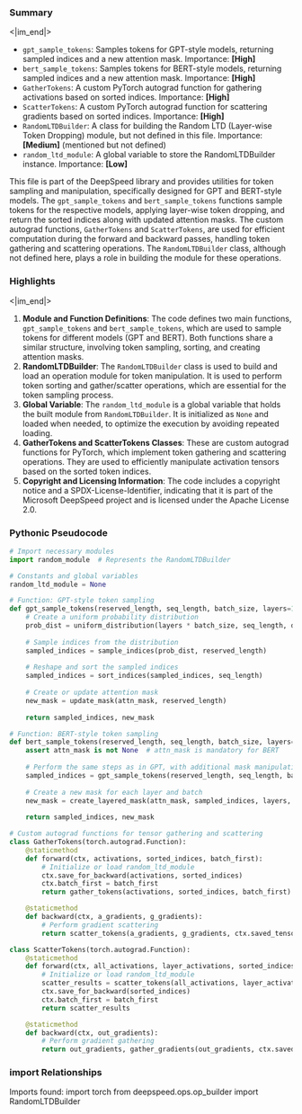 

### Summary

<|im_end|>

* `gpt_sample_tokens`: Samples tokens for GPT-style models, returning sampled indices and a new attention mask. Importance: **[High]**
* `bert_sample_tokens`: Samples tokens for BERT-style models, returning sampled indices and a new attention mask. Importance: **[High]**
* `GatherTokens`: A custom PyTorch autograd function for gathering activations based on sorted indices. Importance: **[High]**
* `ScatterTokens`: A custom PyTorch autograd function for scattering gradients based on sorted indices. Importance: **[High]**
* `RandomLTDBuilder`: A class for building the Random LTD (Layer-wise Token Dropping) module, but not defined in this file. Importance: **[Medium]** (mentioned but not defined)
* `random_ltd_module`: A global variable to store the RandomLTDBuilder instance. Importance: **[Low]**

This file is part of the DeepSpeed library and provides utilities for token sampling and manipulation, specifically designed for GPT and BERT-style models. The `gpt_sample_tokens` and `bert_sample_tokens` functions sample tokens for the respective models, applying layer-wise token dropping, and return the sorted indices along with updated attention masks. The custom autograd functions, `GatherTokens` and `ScatterTokens`, are used for efficient computation during the forward and backward passes, handling token gathering and scattering operations. The `RandomLTDBuilder` class, although not defined here, plays a role in building the module for these operations.

### Highlights

<|im_end|>

1. **Module and Function Definitions**: The code defines two main functions, `gpt_sample_tokens` and `bert_sample_tokens`, which are used to sample tokens for different models (GPT and BERT). Both functions share a similar structure, involving token sampling, sorting, and creating attention masks.
2. **RandomLTDBuilder**: The `RandomLTDBuilder` class is used to build and load an operation module for token manipulation. It is used to perform token sorting and gather/scatter operations, which are essential for the token sampling process.
3. **Global Variable**: The `random_ltd_module` is a global variable that holds the built module from `RandomLTDBuilder`. It is initialized as `None` and loaded when needed, to optimize the execution by avoiding repeated loading.
4. **GatherTokens and ScatterTokens Classes**: These are custom autograd functions for PyTorch, which implement token gathering and scattering operations. They are used to efficiently manipulate activation tensors based on the sorted token indices.
5. **Copyright and Licensing Information**: The code includes a copyright notice and a SPDX-License-Identifier, indicating that it is part of the Microsoft DeepSpeed project and is licensed under the Apache License 2.0.

### Pythonic Pseudocode

```python
# Import necessary modules
import random_module  # Represents the RandomLTDBuilder

# Constants and global variables
random_ltd_module = None

# Function: GPT-style token sampling
def gpt_sample_tokens(reserved_length, seq_length, batch_size, layers=1, device='cpu', attn_mask=None):
    # Create a uniform probability distribution
    prob_dist = uniform_distribution(layers * batch_size, seq_length, device)
    
    # Sample indices from the distribution
    sampled_indices = sample_indices(prob_dist, reserved_length)
    
    # Reshape and sort the sampled indices
    sampled_indices = sort_indices(sampled_indices, seq_length)
    
    # Create or update attention mask
    new_mask = update_mask(attn_mask, reserved_length)
    
    return sampled_indices, new_mask

# Function: BERT-style token sampling
def bert_sample_tokens(reserved_length, seq_length, batch_size, layers=1, device='cpu', attn_mask=None):
    assert attn_mask is not None  # attn_mask is mandatory for BERT
    
    # Perform the same steps as in GPT, with additional mask manipulation
    sampled_indices = gpt_sample_tokens(reserved_length, seq_length, batch_size, layers, device, attn_mask)[0]
    
    # Create a new mask for each layer and batch
    new_mask = create_layered_mask(attn_mask, sampled_indices, layers, batch_size)
    
    return sampled_indices, new_mask

# Custom autograd functions for tensor gathering and scattering
class GatherTokens(torch.autograd.Function):
    @staticmethod
    def forward(ctx, activations, sorted_indices, batch_first):
        # Initialize or load random_ltd_module
        ctx.save_for_backward(activations, sorted_indices)
        ctx.batch_first = batch_first
        return gather_tokens(activations, sorted_indices, batch_first)

    @staticmethod
    def backward(ctx, a_gradients, g_gradients):
        # Perform gradient scattering
        return scatter_tokens(a_gradients, g_gradients, ctx.saved_tensors, ctx.batch_first), None, None

class ScatterTokens(torch.autograd.Function):
    @staticmethod
    def forward(ctx, all_activations, layer_activations, sorted_indices, batch_first):
        # Initialize or load random_ltd_module
        scatter_results = scatter_tokens(all_activations, layer_activations, sorted_indices, batch_first)
        ctx.save_for_backward(sorted_indices)
        ctx.batch_first = batch_first
        return scatter_results

    @staticmethod
    def backward(ctx, out_gradients):
        # Perform gradient gathering
        return out_gradients, gather_gradients(out_gradients, ctx.saved_tensors, ctx.batch_first), None, None
```


### import Relationships

Imports found:
import torch
from deepspeed.ops.op_builder import RandomLTDBuilder